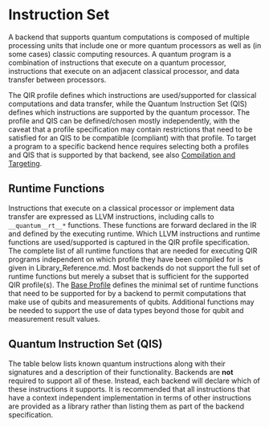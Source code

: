 # Instruction Set

A backend that supports quantum computations is composed of multiple processing
units that include one or more quantum processors as well as (in some cases)
classic computing resources. A quantum program is a combination of instructions
that execute on a quantum processor, instructions that execute on an adjacent
classical processor, and data transfer between processors.

The QIR profile defines which instructions are used/supported for classical
computations and data transfer, while the Quantum Instruction Set (QIS) defines
which instructions are supported by the quantum processor. The profile and QIS
can be defined/chosen mostly independently, with the caveat that a profile
specification may contain restrictions that need to be satisfied for an QIS to
be compatible (compliant) with that profile. To target a program to a specific
backend hence requires selecting both a profiles and QIS that is supported by
that backend, see also [Compilation and
Targeting](Compilation_And_Targeting.md).

## Runtime Functions

Instructions that execute on a classical processor or implement data transfer
are expressed as LLVM instructions, including calls to `__quantum__rt__*`
functions. These functions are forward declared in the IR and defined by the
executing runtime. Which LLVM instructions and runtime functions are
used/supported is captured in the QIR profile specification. The complete list
of all runtime functions that are needed for executing QIR programs independent
on which profile they have been compiled for is given in Library_Reference.md.
Most backends do not support the full set of runtime functions but merely a
subset that is sufficient for the supported QIR profile(s). The [Base
Profile](profiles/Base_Profile.md) defines the minimal set of runtime functions
that need to be supported for by a backend to permit computations that make use
of qubits and measurements of qubits. Additional functions may be needed to
support the use of data types beyond those for qubit and measurement result
values.

## Quantum Instruction Set (QIS)

The table below lists known quantum instructions along with their signatures and
a description of their functionality. Backends are **not** required to support
all of these. Instead, each backend will declare which of these instructions it
supports. It is recommended that all instructions that have a context
independent implementation in terms of other instructions are provided as a
library rather than listing them as part of the backend specification.
